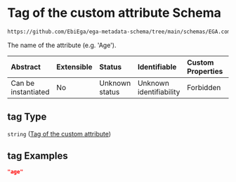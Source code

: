 # Tag of the custom attribute Schema

```txt
https://github.com/EbiEga/ega-metadata-schema/tree/main/schemas/EGA.common-definitions.json#/definitions/custom_attribute/properties/tag
```

The name of the attribute (e.g. 'Age').

| Abstract            | Extensible | Status         | Identifiable            | Custom Properties | Additional Properties | Access Restrictions | Defined In                                                                                |
| :------------------ | :--------- | :------------- | :---------------------- | :---------------- | :-------------------- | :------------------ | :---------------------------------------------------------------------------------------- |
| Can be instantiated | No         | Unknown status | Unknown identifiability | Forbidden         | Allowed               | none                | [EGA.common-definitions.json*](../out/EGA.common-definitions.json "open original schema") |

## tag Type

`string` ([Tag of the custom attribute](ega-2-definitions-custom-attribute-of-an-object-properties-tag-of-the-custom-attribute.md))

## tag Examples

```json
"age"
```
